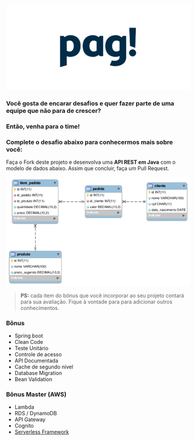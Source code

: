 
![](logo_pag.png)

### Você gosta de encarar desafios e quer fazer parte de uma equipe que não para de crescer?
### Então, venha para o time!
### Complete o desafio abaixo para conhecermos mais sobre você:

Faça o Fork deste projeto e desenvolva uma **API REST em Java** com o modelo de dados abaixo. 
Assim que concluir, faça um Pull Request.

![](modelo-dados.png)

> **PS:** cada item do bônus que você incorporar ao seu projeto contará para sua avaliação. Fique à vontade para para adicionar outros conhecimentos.

### Bônus
- Spring boot
- Clean Code
- Teste Unitário
- Controle de acesso
- API Documentada
- Cache de segundo nível
- Database Migration
- Bean Validation

### Bônus Master (AWS)
- Lambda
- RDS / DynamoDB
- API Gateway
- Cognito
- [Serverless Framework](https://serverless.com/)
